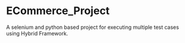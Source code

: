 # ECommerce_Project
A selenium and python based project for executing multiple test cases using Hybrid Framework.
